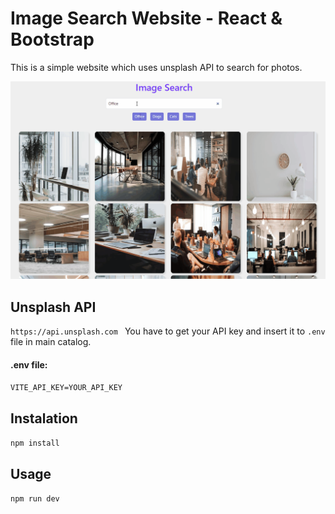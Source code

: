 # Image Search Website - React & Bootstrap
This is a simple website which uses unsplash API to search for photos.

![Presentation](/screenshots/presentation.gif)



## Unsplash API
`https://api.unsplash.com `
You have to get your API key and insert it to `.env` file in main catalog.
#### .env file:
`VITE_API_KEY=YOUR_API_KEY`

## Instalation
`npm install`

## Usage
`npm run dev`
